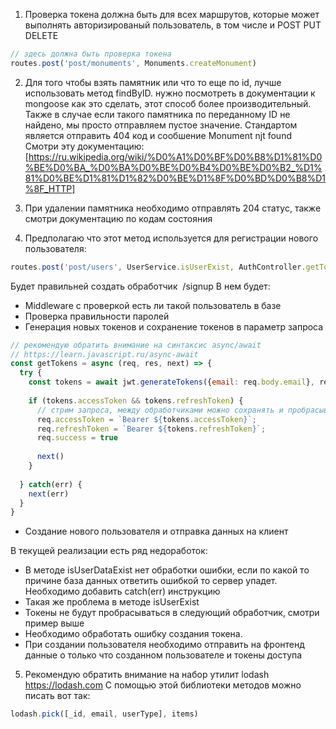 1. Проверка токена должна быть для всех маршрутов, которые может выполнять авторизированый пользователь,
в том числе и POST PUT DELETE
```javascript
// здесь должна быть проверка токена
routes.post('post/monuments', Monuments.createMonument)
```

2. Для того чтобы взять памятник или что то еще по id, лучше использовать метод
findByID. нужно посмотреть в документации к mongoose как это сделать, этот способ более производительный.
Также в случае если такого памятника по переданному ID не найдено, мы просто отправляем пустое значение. 
Стандартом является отправить 404 код и сообшение Monument njt found
Смотри эту документацию: [https://ru.wikipedia.org/wiki/%D0%A1%D0%BF%D0%B8%D1%81%D0%BE%D0%BA_%D0%BA%D0%BE%D0%B4%D0%BE%D0%B2_%D1%81%D0%BE%D1%81%D1%82%D0%BE%D1%8F%D0%BD%D0%B8%D1%8F_HTTP] 

3. При удалении памятника необходимо отправлять 204 статус, также смотри документацию по кодам состояния

4. Предполагаю что этот метод используется для регистрации нового пользователя:
```javascript
routes.post('post/users', UserService.isUserExist, AuthController.getTokens, Users.createUser)
```

Будет правильней создать обработчик  /signup 
В нем будет:
- Middleware с проверкой есть ли такой пользователь в базе
- Проверка правильности паролей
- Генерация новых токенов и сохранение токенов в параметр запроса

```javascript
// рекомендую обратить внимание на синтаксис async/await 
// https://learn.javascript.ru/async-await
const getTokens = async (req, res, next) => {
  try {
    const tokens = await jwt.generateTokens({email: req.body.email}, res);
    
    if (tokens.accessToken && tokens.refreshToken) {
      // стрим запроса, между обработчиками можно сохранять и пробрасывать данные
      req.accessToken = `Bearer ${tokens.accessToken}`;
      req.refreshToken = `Bearer ${tokens.refreshToken}`;
      req.success = true
      
      next()
    }
    
  } catch(err) {
    next(err)
  }
}
```
- Создание нового пользователя и отправка данных на клиент

В текущей реализации есть ряд недоработок:
- В методе isUserDataExist нет обработки ошибки, если по какой то причине база данных ответить ошибкой то 
сервер упадет. Необходимо добавить catch(err) инструкцию
- Такая же проблема в методе isUserExist
- Токены не будут пробрасываться в следующий обработчик, смотри пример выше
- Необходимо обработать ошибку создания токена.
- При создании пользователя необходимо отправить на фронтенд данные о только что созданном пользователе
и токены доступа

5. Рекомендую обратить внимание на набор утилит lodash
https://lodash.com
C помощью этой библиотеки методов можно писать вот так:
```javascript
lodash.pick([_id, email, userType], items)
```
